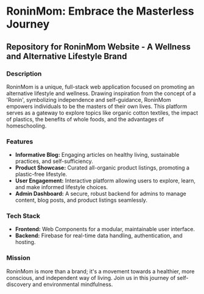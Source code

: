 # RoninMom: Embrace the Masterless Journey

## Repository for RoninMom Website - A Wellness and Alternative Lifestyle Brand

### Description
RoninMom is a unique, full-stack web application focused on promoting an alternative lifestyle and wellness. Drawing inspiration from the concept of a 'Ronin', symbolizing independence and self-guidance, RoninMom empowers individuals to be the masters of their own lives. This platform serves as a gateway to explore topics like organic cotton textiles, the impact of plastics, the benefits of whole foods, and the advantages of homeschooling.

### Features
- **Informative Blog:** Engaging articles on healthy living, sustainable practices, and self-sufficiency.
- **Product Showcase:** Curated all-organic product listings, promoting a plastic-free lifestyle.
- **User Engagement:** Interactive platform allowing users to explore, learn, and make informed lifestyle choices.
- **Admin Dashboard:** A secure, robust backend for admins to manage content, blog posts, and product listings seamlessly.

### Tech Stack
- **Frontend:** Web Components for a modular, maintainable user interface.
- **Backend:** Firebase for real-time data handling, authentication, and hosting.

### Mission
RoninMom is more than a brand; it's a movement towards a healthier, more conscious, and independent way of living. Join us in this journey of self-discovery and environmental mindfulness.
